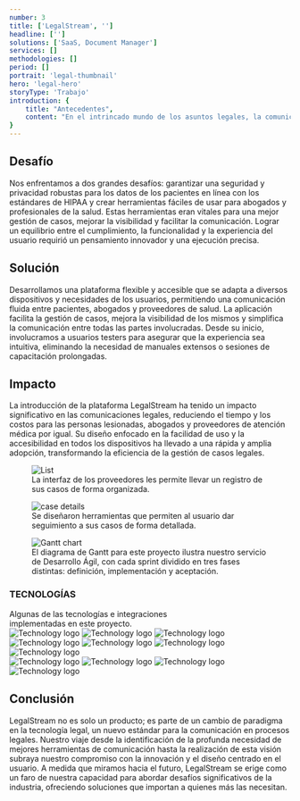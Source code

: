 ```yaml
---
number: 3
title: ['LegalStream', '']
headline: ['']
solutions: ['SaaS, Document Manager']
services: []
methodologies: []
period: []
portrait: 'legal-thumbnail'
hero: 'legal-hero'
storyType: 'Trabajo'
introduction: {
    title: "Antecedentes",
    content: "En el intrincado mundo de los asuntos legales, la comunicación fluida es fundamental, especialmente para aquellos que se están recuperando de lesiones. Reconociendo esta necesidad crítica, emprendimos la creación de una plataforma innovadora. Esta aplicación web está específicamente diseñada para cerrar la brecha entre las personas lesionadas y sus principales puntos de contacto: abogados y proveedores de atención médica. ¿Nuestro objetivo? Revolucionar la eficiencia de la comunicación y reducir los exorbitantes costos típicamente asociados con los procesos legales."
}
---
```


<div>
    <h2>Desafío</h2>
    <p>Nos enfrentamos a dos grandes desafíos: garantizar una seguridad y privacidad robustas para los datos de los pacientes en línea con los estándares de HIPAA y crear herramientas fáciles de usar para abogados y profesionales de la salud. Estas herramientas eran vitales para una mejor gestión de casos, mejorar la visibilidad y facilitar la comunicación. Lograr un equilibrio entre el cumplimiento, la funcionalidad y la experiencia del usuario requirió un pensamiento innovador y una ejecución precisa.</p>
</div>
<div>
    <h2>Solución</h2>
    <p>Desarrollamos una plataforma flexible y accesible que se adapta a diversos dispositivos y necesidades de los usuarios, permitiendo una comunicación fluida entre pacientes, abogados y proveedores de salud. La aplicación facilita la gestión de casos, mejora la visibilidad de los mismos y simplifica la comunicación entre todas las partes involucradas. Desde su inicio, involucramos a usuarios testers para asegurar que la experiencia sea intuitiva, eliminando la necesidad de manuales extensos o sesiones de capacitación prolongadas.</p>
</div>

<div>
    <h2>Impacto</h2>
    <p>La introducción de la plataforma LegalStream ha tenido un impacto significativo en las comunicaciones legales, reduciendo el tiempo y los costos para las personas lesionadas, abogados y proveedores de atención médica por igual. Su diseño enfocado en la facilidad de uso y la accesibilidad en todos los dispositivos ha llevado a una rápida y amplia adopción, transformando la eficiencia de la gestión de casos legales.</p>
</div>

<div>
    <figure>
        <img loading="lazy" src="/work/legal-list.jpg" alt="List"/>
        <figcaption class="story_story__mainContent__caption__IQRnS">La interfaz de los proveedores les permite llevar un registro de sus casos de forma organizada.</figcaption>
    </figure>    
</div>

<div>
    <figure>
        <img loading="lazy" src="/work/legal-case.jpg" alt="case details"/>
        <figcaption class="story_story__mainContent__caption__IQRnS">Se diseñaron herramientas que permiten al usuario dar seguimiento a sus casos de forma detallada.</figcaption>
    </figure>    
</div>

<div class="story_story__mainContent__gantt__TErEp">
    <figure>
        <img loading="lazy" src="/work/project-chart-es--ongoing.svg" alt="Gantt chart"/>
        <figcaption class="story_story__mainContent__caption__IQRnS">El diagrama de Gantt para este proyecto ilustra nuestro servicio de Desarrollo Ágil, con cada sprint dividido en tres fases distintas: definición, implementación y aceptación.</figcaption>
    </figure>
</div>
<div class="story_story__mainContent__technologies__v5XXm">
    <div>
        <h3>TECNOLOGÍAS</h3>
        <span>Algunas de las tecnologías e integraciones<br/>implementadas en este proyecto.</span>
    </div>   
    <div class="story_story__mainContent__technologies__images__6NSg5">
        <div>
            <img loading="lazy" alt="Technology logo" src="/technologies/html.svg"/>
            <img loading="lazy" alt="Technology logo" src="/technologies/css.svg"/>
            <img loading="lazy" alt="Technology logo" src="/technologies/javascript.svg"/>
            <img loading="lazy" alt="Technology logo" src="/technologies/maps.svg"/>
            <img loading="lazy" alt="Technology logo" src="/technologies/tag-manager.svg"/>
            <img loading="lazy" alt="Technology logo" src="/technologies/vue.svg"/>
            <img loading="lazy" alt="Technology logo" src="/technologies/sass.svg"/>
        </div>
        <div>
            <img loading="lazy" alt="Technology logo" src="/technologies/elasticsearch.svg"/>
            <img loading="lazy" alt="Technology logo" src="/technologies/stripe.svg" class="story_story__mainContent__technologies__images__large__KxVD1"/>
            <img loading="lazy" alt="Technology logo" src="/technologies/pixel.svg"/>
            <img loading="lazy" alt="Technology logo" src="/technologies/twilio.svg" class="story_story__mainContent__technologies__images__large__KxVD1"/>
        </div>
    </div>     
</div>
<div>
    <h2>Conclusión</h2>
    <p>LegalStream no es solo un producto; es parte de un cambio de paradigma en la tecnología legal, un nuevo estándar para la comunicación en procesos legales. Nuestro viaje desde la identificación de la profunda necesidad de mejores herramientas de comunicación hasta la realización de esta visión subraya nuestro compromiso con la innovación y el diseño centrado en el usuario. A medida que miramos hacia el futuro, LegalStream se erige como un faro de nuestra capacidad para abordar desafíos significativos de la industria, ofreciendo soluciones que importan a quienes más las necesitan.</p>
</div>
